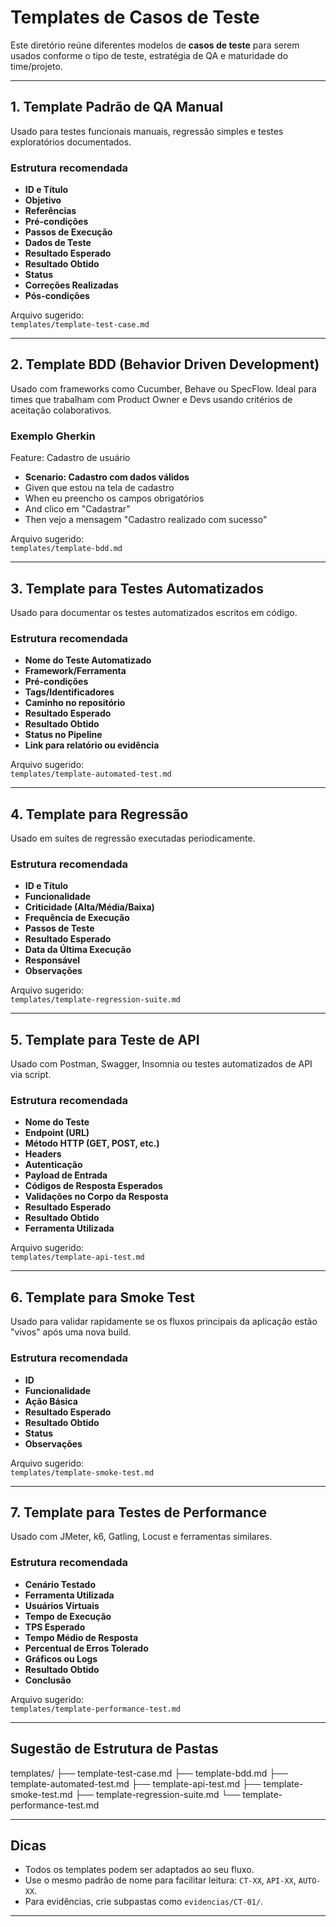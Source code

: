 #  Templates de Casos de Teste

Este diretório reúne diferentes modelos de **casos de teste** para serem usados conforme o tipo de teste, estratégia de QA e maturidade do time/projeto.

---

##  1. Template Padrão de QA Manual

Usado para testes funcionais manuais, regressão simples e testes exploratórios documentados.

### Estrutura recomendada

- **ID e Título**
- **Objetivo**
- **Referências**
- **Pré-condições**
- **Passos de Execução**
- **Dados de Teste**
- **Resultado Esperado**
- **Resultado Obtido**
- **Status**
- **Correções Realizadas**
- **Pós-condições**

Arquivo sugerido:  
`templates/template-test-case.md`

---

##  2. Template BDD (Behavior Driven Development)

Usado com frameworks como Cucumber, Behave ou SpecFlow. Ideal para times que trabalham com Product Owner e Devs usando critérios de aceitação colaborativos.

### Exemplo Gherkin

Feature: Cadastro de usuário

- **Scenario: Cadastro com dados válidos**
- Given que estou na tela de cadastro
- When eu preencho os campos obrigatórios
- And clico em "Cadastrar"
- Then vejo a mensagem "Cadastro realizado com sucesso"

Arquivo sugerido:  
`templates/template-bdd.md`

---

##  3. Template para Testes Automatizados

Usado para documentar os testes automatizados escritos em código.

### Estrutura recomendada

- **Nome do Teste Automatizado**
- **Framework/Ferramenta**
- **Pré-condições**
- **Tags/Identificadores**
- **Caminho no repositório**
- **Resultado Esperado**
- **Resultado Obtido**
- **Status no Pipeline**
- **Link para relatório ou evidência**

Arquivo sugerido:  
`templates/template-automated-test.md`

---

##  4. Template para Regressão

Usado em suítes de regressão executadas periodicamente.

### Estrutura recomendada

- **ID e Título**
- **Funcionalidade**
- **Criticidade (Alta/Média/Baixa)**
- **Frequência de Execução**
- **Passos de Teste**
- **Resultado Esperado**
- **Data da Última Execução**
- **Responsável**
- **Observações**

Arquivo sugerido:  
`templates/template-regression-suite.md`

---

##  5. Template para Teste de API

Usado com Postman, Swagger, Insomnia ou testes automatizados de API via script.

### Estrutura recomendada

- **Nome do Teste**
- **Endpoint (URL)**
- **Método HTTP (GET, POST, etc.)**
- **Headers**
- **Autenticação**
- **Payload de Entrada**
- **Códigos de Resposta Esperados**
- **Validações no Corpo da Resposta**
- **Resultado Esperado**
- **Resultado Obtido**
- **Ferramenta Utilizada**

Arquivo sugerido:  
`templates/template-api-test.md`

---

##  6. Template para Smoke Test

Usado para validar rapidamente se os fluxos principais da aplicação estão "vivos" após uma nova build.

### Estrutura recomendada

- **ID**
- **Funcionalidade**
- **Ação Básica**
- **Resultado Esperado**
- **Resultado Obtido**
- **Status**
- **Observações**

Arquivo sugerido:  
`templates/template-smoke-test.md`

---

##  7. Template para Testes de Performance

Usado com JMeter, k6, Gatling, Locust e ferramentas similares.

### Estrutura recomendada

- **Cenário Testado**
- **Ferramenta Utilizada**
- **Usuários Virtuais**
- **Tempo de Execução**
- **TPS Esperado**
- **Tempo Médio de Resposta**
- **Percentual de Erros Tolerado**
- **Gráficos ou Logs**
- **Resultado Obtido**
- **Conclusão**

Arquivo sugerido:  
`templates/template-performance-test.md`

---

##  Sugestão de Estrutura de Pastas

templates/
├── template-test-case.md
├── template-bdd.md
├── template-automated-test.md
├── template-api-test.md
├── template-smoke-test.md
├── template-regression-suite.md
└── template-performance-test.md

---

##  Dicas

- Todos os templates podem ser adaptados ao seu fluxo.
- Use o mesmo padrão de nome para facilitar leitura: `CT-XX`, `API-XX`, `AUTO-XX`.
- Para evidências, crie subpastas como `evidencias/CT-01/`.

---

